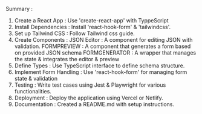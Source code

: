Summary : 
1) Create a React App : Use 'create-react-app' with TyppeScript
2) Install Dependencies : Install 'react-hook-form' & 'tailwindcss'.
3) Set up Tailwind CSS : Follow Tailwind css guide.
4) Create Components :
     JSON Editor : A component for editing JSON with validation.
     FORMPREVIEW : A component that generates a form based on provided JSON schema
     FORMGENERATOR : A wrapper that manages the state & integrates the editor & preview
5) Define Types : Use TypeScript interface to define schema structure.
6) Implement Form Handling : Use 'react-hook-form' for managing form state & validation
7) Testing : Write test cases using Jest & Playwright for various functionalities.
8) Deployment : Deploy the application using Vercel or Netlify.
9) Documentation : Created a README.md with setup instructions.
                       
                       
